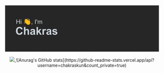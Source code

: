 ![Screenshot](header.png)

<p align="center">
  <a href="">
    <img src="https://skillicons.dev/icons?i=ruby,rails,nodejs,py,nextjs,tailwind,mongodb,postgres,heroku" />
  </a>
  ![Anurag's GitHub stats](https://github-readme-stats.vercel.app/api?username=chakraskun&count_private=true)
</p>
